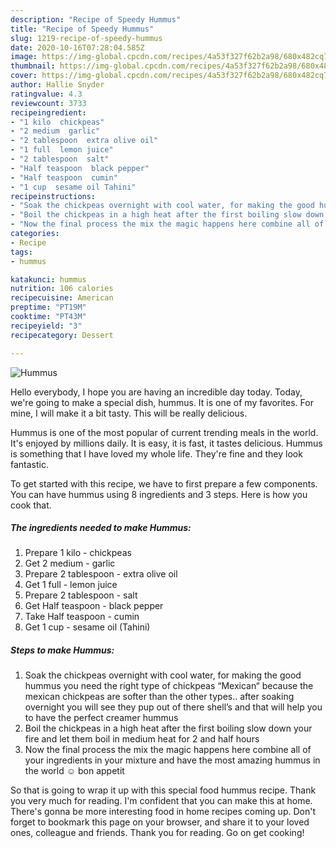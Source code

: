 ```yaml
---
description: "Recipe of Speedy Hummus"
title: "Recipe of Speedy Hummus"
slug: 1219-recipe-of-speedy-hummus
date: 2020-10-16T07:28:04.585Z
image: https://img-global.cpcdn.com/recipes/4a53f327f62b2a98/680x482cq70/hummus-recipe-main-photo.jpg
thumbnail: https://img-global.cpcdn.com/recipes/4a53f327f62b2a98/680x482cq70/hummus-recipe-main-photo.jpg
cover: https://img-global.cpcdn.com/recipes/4a53f327f62b2a98/680x482cq70/hummus-recipe-main-photo.jpg
author: Hallie Snyder
ratingvalue: 4.3
reviewcount: 3733
recipeingredient:
- "1 kilo  chickpeas"
- "2 medium  garlic"
- "2 tablespoon  extra olive oil"
- "1 full  lemon juice"
- "2 tablespoon  salt"
- "Half teaspoon  black pepper"
- "Half teaspoon  cumin"
- "1 cup  sesame oil Tahini"
recipeinstructions:
- "Soak the chickpeas overnight with cool water, for making the good hummus you need the right type of chickpeas “Mexican“ because the mexican chickpeas are softer than the other types.. after soaking overnight you will see they pup out of there shell’s and that will help you to have the perfect creamer hummus"
- "Boil the chickpeas in a high heat after the first boiling slow down your fire and let them boil in medium heat for 2 and half hours"
- "Now the final process the mix the magic happens here combine all of your ingredients in your mixture and have the most amazing hummus in the world ☺️ bon appetit"
categories:
- Recipe
tags:
- hummus

katakunci: hummus 
nutrition: 106 calories
recipecuisine: American
preptime: "PT19M"
cooktime: "PT43M"
recipeyield: "3"
recipecategory: Dessert

---
```



![Hummus](https://img-global.cpcdn.com/recipes/4a53f327f62b2a98/680x482cq70/hummus-recipe-main-photo.jpg)

Hello everybody, I hope you are having an incredible day today. Today, we're going to make a special dish, hummus. It is one of my favorites. For mine, I will make it a bit tasty. This will be really delicious.



Hummus is one of the most popular of current trending meals in the world. It's enjoyed by millions daily. It is easy, it is fast, it tastes delicious. Hummus is something that I have loved my whole life. They're fine and they look fantastic.


To get started with this recipe, we have to first prepare a few components. You can have hummus using 8 ingredients and 3 steps. Here is how you cook that.

<!--inarticleads1-->

##### The ingredients needed to make Hummus:

1. Prepare 1 kilo - chickpeas
1. Get 2 medium - garlic
1. Prepare 2 tablespoon - extra olive oil
1. Get 1 full - lemon juice
1. Prepare 2 tablespoon - salt
1. Get Half teaspoon - black pepper
1. Take Half teaspoon - cumin
1. Get 1 cup - sesame oil (Tahini)




<!--inarticleads2-->

##### Steps to make Hummus:

1. Soak the chickpeas overnight with cool water, for making the good hummus you need the right type of chickpeas “Mexican“ because the mexican chickpeas are softer than the other types.. after soaking overnight you will see they pup out of there shell’s and that will help you to have the perfect creamer hummus
1. Boil the chickpeas in a high heat after the first boiling slow down your fire and let them boil in medium heat for 2 and half hours
1. Now the final process the mix the magic happens here combine all of your ingredients in your mixture and have the most amazing hummus in the world ☺️ bon appetit




So that is going to wrap it up with this special food hummus recipe. Thank you very much for reading. I'm confident that you can make this at home. There's gonna be more interesting food in home recipes coming up. Don't forget to bookmark this page on your browser, and share it to your loved ones, colleague and friends. Thank you for reading. Go on get cooking!
